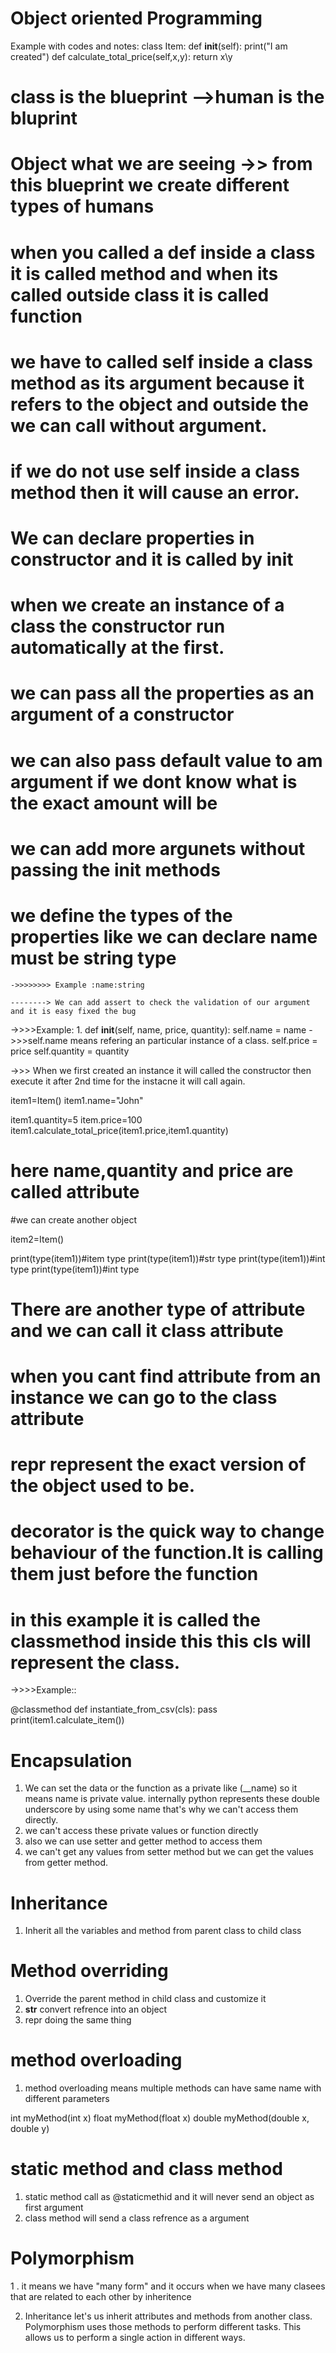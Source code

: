 # Object oriented Programming

Example with codes and notes:
class Item:
def **init**(self):
print("I am created")
def calculate_total_price(self,x,y):
return x\y

# class is the blueprint -->human is the bluprint

# Object what we are seeing ->> from this blueprint we create different types of humans

# when you called a def inside a class it is called method and when its called outside class it is called function

# we have to called self inside a class method as its argument because it refers to the object and outside the we can call without argument.

# if we do not use self inside a class method then it will cause an error.

# We can declare properties in constructor and it is called by **init**

# when we create an instance of a class the constructor run automatically at the first.

# we can pass all the properties as an argument of a constructor

# we can also pass default value to am argument if we dont know what is the exact amount will be

# we can add more argunets without passing the init methods

# we define the types of the properties like we can declare name must be string type

    ->>>>>>>> Example :name:string

    --------> We can add assert to check the validation of our argument and it is easy fixed the bug

->>>>Example: 1. def **init**(self, name, price, quantity):
self.name = name ->>>self.name means refering an particular instance of a class.
self.price = price
self.quantity = quantity

->>> When we first created an instance it will called the constructor then execute it after 2nd time for the instacne it will call again.

item1=Item()
item1.name="John"

item1.quantity=5
item.price=100
item1.calculate_total_price(item1.price,item1.quantity)

# here name,quantity and price are called attribute

#we can create another object

item2=Item()

print(type(item1))#item type
print(type(item1))#str type
print(type(item1))#int type
print(type(item1))#int type

# There are another type of attribute and we can call it class attribute

# when you cant find attribute from an instance we can go to the class attribute

# repr represent the exact version of the object used to be.

# decorator is the quick way to change behaviour of the function.It is calling them just before the function

# in this example it is called the classmethod inside this this cls will represent the class.

->>>>Example::

@classmethod
def instantiate_from_csv(cls):
pass
print(item1.calculate_item())

# Encapsulation

1. We can set the data or the function as a private like (\_\_name) so it means name is private value. internally python represents these double underscore by using some name that's why we can't access them directly.
2. we can't access these private values or function directly
3. also we can use setter and getter method to access them
4. we can't get any values from setter method but we can get the values from getter method.

# Inheritance

1. Inherit all the variables and method from parent class to child class

# Method overriding

1. Override the parent method in child class and customize it
2. **str** convert refrence into an object
3. repr doing the same thing

# method overloading

1. method overloading means multiple methods can have same name with different parameters

int myMethod(int x)
float myMethod(float x)
double myMethod(double x, double y)

# static method and class method

1. static method call as @staticmethid and it will never send an object as first argument
2. class method will send a class refrence as a argument

# Polymorphism

1 . it means we have "many form" and it occurs when we have many clasees that are related to each other by inheritence

2.  Inheritance let's us inherit attributes and methods from another class. Polymorphism uses those methods to perform different tasks. This allows us to perform a single action in different ways.
